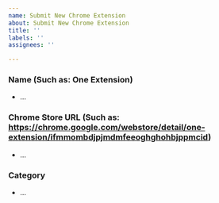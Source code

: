 ```yaml
---
name: Submit New Chrome Extension
about: Submit New Chrome Extension
title: ''
labels: ''
assignees: ''

---
```


### Name (Such as: One Extension)
* ...

### Chrome Store URL (Such as: https://chrome.google.com/webstore/detail/one-extension/ifmmombdjpjmdmfeeoghghohbjppmcid)
* ...

### Category
* ...
